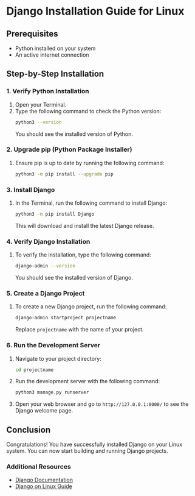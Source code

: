 # Django Installation Guide for Linux

## Prerequisites
- Python installed on your system
- An active internet connection

## Step-by-Step Installation

### 1. Verify Python Installation
1. Open your Terminal.
2. Type the following command to check the Python version:
   ```sh
   python3 --version
   ```
   You should see the installed version of Python.

### 2. Upgrade pip (Python Package Installer)
1. Ensure pip is up to date by running the following command:
   ```sh
   python3 -m pip install --upgrade pip
   ```

### 3. Install Django
1. In the Terminal, run the following command to install Django:
   ```sh
   python3 -m pip install Django
   ```
   This will download and install the latest Django release.

### 4. Verify Django Installation
1. To verify the installation, type the following command:
   ```sh
   django-admin --version
   ```
   You should see the installed version of Django.

### 5. Create a Django Project
1. To create a new Django project, run the following command:
   ```sh
   django-admin startproject projectname
   ```
   Replace `projectname` with the name of your project.

### 6. Run the Development Server
1. Navigate to your project directory:
   ```sh
   cd projectname
   ```
2. Run the development server with the following command:
   ```sh
   python3 manage.py runserver
   ```
3. Open your web browser and go to `http://127.0.0.1:8000/` to see the Django welcome page.

## Conclusion
Congratulations! You have successfully installed Django on your Linux system. You can now start building and running Django projects.

### Additional Resources
- [Django Documentation](https://docs.djangoproject.com/en/5.1/)
- [Django on Linux Guide](https://docs.djangoproject.com/en/5.1/howto/linux/)